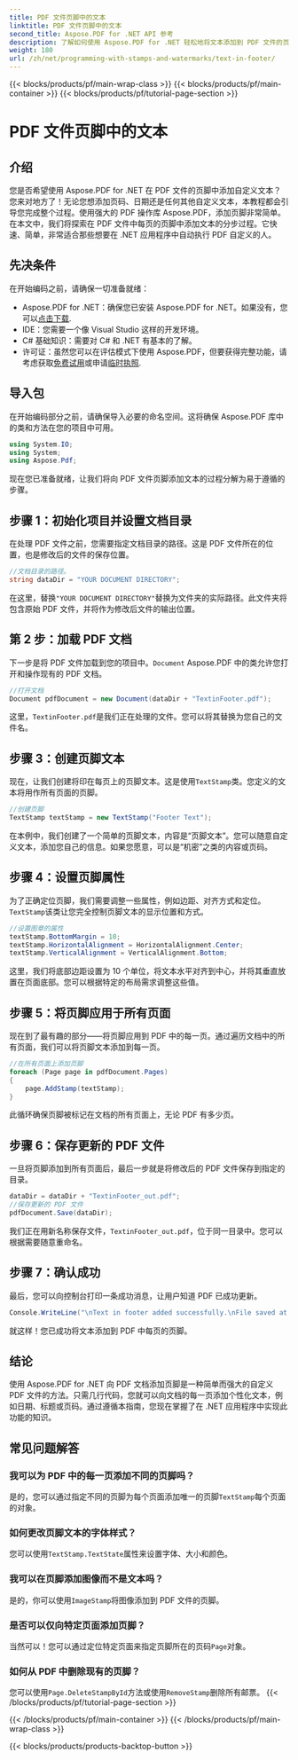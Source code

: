 ```yaml
---
title: PDF 文件页脚中的文本
linktitle: PDF 文件页脚中的文本
second_title: Aspose.PDF for .NET API 参考
description: 了解如何使用 Aspose.PDF for .NET 轻松地将文本添加到 PDF 文件的页脚。包含无缝集成的分步指南。
weight: 180
url: /zh/net/programming-with-stamps-and-watermarks/text-in-footer/
---
```


{{< blocks/products/pf/main-wrap-class >}}
{{< blocks/products/pf/main-container >}}
{{< blocks/products/pf/tutorial-page-section >}}

# PDF 文件页脚中的文本

## 介绍

您是否希望使用 Aspose.PDF for .NET 在 PDF 文件的页脚中添加自定义文本？您来对地方了！无论您想添加页码、日期还是任何其他自定义文本，本教程都会引导您完成整个过程。使用强大的 PDF 操作库 Aspose.PDF，添加页脚非常简单。在本文中，我们将探索在 PDF 文件中每页的页脚中添加文本的分步过程。它快速、简单，非常适合那些想要在 .NET 应用程序中自动执行 PDF 自定义的人。


## 先决条件

在开始编码之前，请确保一切准备就绪：

-  Aspose.PDF for .NET：确保您已安装 Aspose.PDF for .NET。如果没有，您可以[点击下载](https://releases.aspose.com/pdf/net/).
- IDE：您需要一个像 Visual Studio 这样的开发环境。
- C# 基础知识：需要对 C# 和 .NET 有基本的了解。
- 许可证：虽然您可以在评估模式下使用 Aspose.PDF，但要获得完整功能，请考虑获取[免费试用](https://releases.aspose.com/)或申请[临时执照](https://purchase.aspose.com/temporary-license/).

## 导入包

在开始编码部分之前，请确保导入必要的命名空间。这将确保 Aspose.PDF 库中的类和方法在您的项目中可用。

```csharp
using System.IO;
using System;
using Aspose.Pdf;
```

现在您已准备就绪，让我们将向 PDF 文件页脚添加文本的过程分解为易于遵循的步骤。

## 步骤 1：初始化项目并设置文档目录

在处理 PDF 文件之前，您需要指定文档目录的路径。这是 PDF 文件所在的位置，也是修改后的文件的保存位置。

```csharp
//文档目录的路径。
string dataDir = "YOUR DOCUMENT DIRECTORY";
```

在这里，替换`"YOUR DOCUMENT DIRECTORY"`替换为文件夹的实际路径。此文件夹将包含原始 PDF 文件，并将作为修改后文件的输出位置。

## 第 2 步：加载 PDF 文档

下一步是将 PDF 文件加载到您的项目中。`Document` Aspose.PDF 中的类允许您打开和操作现有的 PDF 文档。

```csharp
//打开文档
Document pdfDocument = new Document(dataDir + "TextinFooter.pdf");
```

这里，`TextinFooter.pdf`是我们正在处理的文件。您可以将其替换为您自己的文件名。

## 步骤 3：创建页脚文本

现在，让我们创建将印在每页上的页脚文本。这是使用`TextStamp`类。您定义的文本将用作所有页面的页脚。

```csharp
//创建页脚
TextStamp textStamp = new TextStamp("Footer Text");
```

在本例中，我们创建了一个简单的页脚文本，内容是“页脚文本”。您可以随意自定义文本，添加您自己的信息。如果您愿意，可以是“机密”之类的内容或页码。

## 步骤 4：设置页脚属性

为了正确定位页脚，我们需要调整一些属性，例如边距、对齐方式和定位。`TextStamp`该类让您完全控制页脚文本的显示位置和方式。

```csharp
//设置图章的属性
textStamp.BottomMargin = 10;
textStamp.HorizontalAlignment = HorizontalAlignment.Center;
textStamp.VerticalAlignment = VerticalAlignment.Bottom;
```

这里，我们将底部边距设置为 10 个单位，将文本水平对齐到中心，并将其垂直放置在页面底部。您可以根据特定的布局需求调整这些值。

## 步骤 5：将页脚应用于所有页面

现在到了最有趣的部分——将页脚应用到 PDF 中的每一页。通过遍历文档中的所有页面，我们可以将页脚文本添加到每一页。

```csharp
//在所有页面上添加页脚
foreach (Page page in pdfDocument.Pages)
{
    page.AddStamp(textStamp);
}
```

此循环确保页脚被标记在文档的所有页面上，无论 PDF 有多少页。

## 步骤 6：保存更新的 PDF 文件

一旦将页脚添加到所有页面后，最后一步就是将修改后的 PDF 文件保存到指定的目录。

```csharp
dataDir = dataDir + "TextinFooter_out.pdf";
//保存更新的 PDF 文件
pdfDocument.Save(dataDir);
```

我们正在用新名称保存文件，`TextinFooter_out.pdf`，位于同一目录中。您可以根据需要随意重命名。

## 步骤 7：确认成功

最后，您可以向控制台打印一条成功消息，让用户知道 PDF 已成功更新。

```csharp
Console.WriteLine("\nText in footer added successfully.\nFile saved at " + dataDir);
```

就这样！您已成功将文本添加到 PDF 中每页的页脚。

## 结论

使用 Aspose.PDF for .NET 向 PDF 文档添加页脚是一种简单而强大的自定义 PDF 文件的方法。只需几行代码，您就可以向文档的每一页添加个性化文本，例如日期、标题或页码。通过遵循本指南，您现在掌握了在 .NET 应用程序中实现此功能的知识。

## 常见问题解答

### 我可以为 PDF 中的每一页添加不同的页脚吗？  
是的，您可以通过指定不同的页脚为每个页面添加唯一的页脚`TextStamp`每个页面的对象。

### 如何更改页脚文本的字体样式？  
您可以使用`TextStamp.TextState`属性来设置字体、大小和颜色。

### 我可以在页脚添加图像而不是文本吗？  
是的，你可以使用`ImageStamp`将图像添加到 PDF 文件的页脚。

### 是否可以仅向特定页面添加页脚？  
当然可以！您可以通过定位特定页面来指定页脚所在的页码`Page`对象。

### 如何从 PDF 中删除现有的页脚？  
您可以使用`Page.DeleteStampById`方法或使用`RemoveStamp`删除所有邮票。
{{< /blocks/products/pf/tutorial-page-section >}}

{{< /blocks/products/pf/main-container >}}
{{< /blocks/products/pf/main-wrap-class >}}

{{< blocks/products/products-backtop-button >}}
